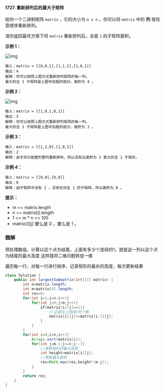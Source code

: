 #### 1727. 重新排列后的最大子矩阵

给你一个二进制矩阵 `matrix` ，它的大小为 `m x n` ，你可以将 `matrix` 中的 **列** 按任意顺序重新排列。

请你返回最优方案下将 `matrix` 重新排列后，全是 `1` 的子矩阵面积。

**示例 1：**

![img](https://assets.leetcode-cn.com/aliyun-lc-upload/uploads/2021/01/17/screenshot-2020-12-30-at-40536-pm.png)

```shell
输入：matrix = [[0,0,1],[1,1,1],[1,0,1]]
输出：4
解释：你可以按照上图方式重新排列矩阵的每一列。
最大的全 1 子矩阵是上图中加粗的部分，面积为 4 。
```

**示例 2：**

![img](https://assets.leetcode-cn.com/aliyun-lc-upload/uploads/2021/01/17/screenshot-2020-12-30-at-40852-pm.png)

```shell
输入：matrix = [[1,0,1,0,1]]
输出：3
解释：你可以按照上图方式重新排列矩阵的每一列。
最大的全 1 子矩阵是上图中加粗的部分，面积为 3 。
```

**示例 3：**

```shell
输入：matrix = [[1,1,0],[1,0,1]]
输出：2
解释：由于你只能整列整列重新排布，所以没有比面积为 2 更大的全 1 子矩形。
```

**示例 4：**

```shell
输入：matrix = [[0,0],[0,0]]
输出：0
解释：由于矩阵中没有 1 ，没有任何全 1 的子矩阵，所以面积为 0 。
```

**提示：**

* m == matrix.length
* n == matrix[i].length
* 1 <= m * n <= 105
* matrix[i][j] 要么是 0 ，要么是 1 。

### 题解

预处理数组，计算以这个点为结尾，上面有多少个连续的1，就是这一列以这个点为结尾的最大高度
这样就将二维问题转成一维

遍历每一行，对每一行进行排序，记录矩形的最长的高度，每次更新结果

```java
class Solution {
    public int largestSubmatrix(int[][] matrix) {
        int n=matrix.length;
        int m=matrix[0].length;
        int res=0;
        for(int i=1;i<n;i++){
            for(int j=0;j<m;j++){
                if(matrix[i][j]==1){
                    //记录向上连续1的个数
                    matrix[i][j]+=matrix[i-1][j];
                }
            }
        }
        for(int i=0;i<n;i++){
            Arrays.sort(matrix[i]);
            for(int j=m-1;j>=0;j--){
                //更新矩形的最大高度
                int height=matrix[i][j];
                //更新最大面积
                res=Math.max(res,height*(m-j));
            }
        }
        return res;
    }
}
```

